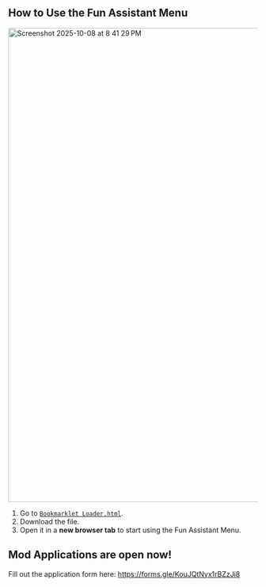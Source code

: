 ## How to Use the Fun Assistant Menu

<img width="1920" height="956" alt="Screenshot 2025-10-08 at 8 41 29 PM" src="https://github.com/user-attachments/assets/70d94fd0-9480-4421-9194-369dadc2f9a1" />

1. Go to [`Bookmarklet Loader.html`](Bookmarklet%20Loader.html).
2. Download the file.
3. Open it in a **new browser tab** to start using the Fun Assistant Menu.

## Mod Applications are open now!

Fill out the application form here: https://forms.gle/KouJQtNyx1rBZzJi8
